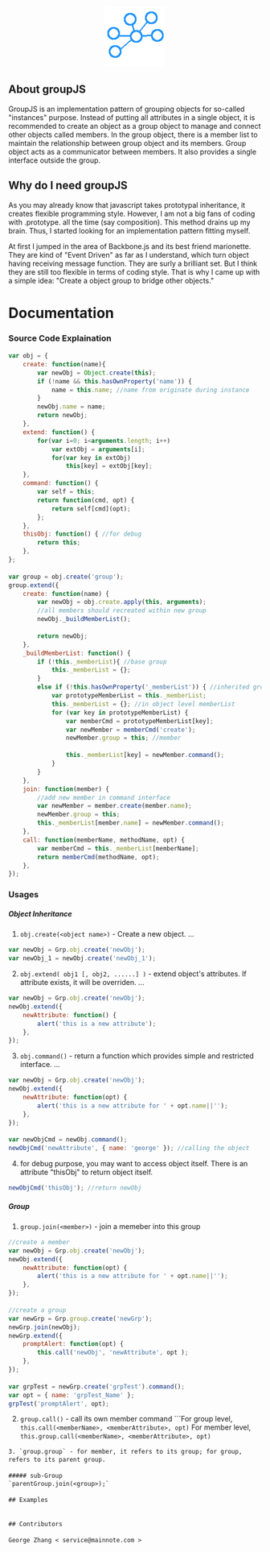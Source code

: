<p align="center">
  <img src="https://github.com/mainnote/groupJS/blob/master/logo.png" alt="groupJS logo" />
</p>

## About groupJS

GroupJS is an implementation pattern of grouping objects for so-called "instances" purpose. Instead of putting all attributes in a single object, it is recommended to create an object as a group object to manage and connect other objects called members. In the group object, there is a member list to maintain the relationship between group object and its members. Group object acts as a communicator between members. It also provides a single interface outside the group.

## Why do I need groupJS

As you may already know that javascript takes prototypal inheritance, it creates flexible programming style. However, I am not a big fans of coding with .prototype. all the time (say composition). This method drains up my brain. Thus, I started looking for an implementation pattern fitting myself. 

At first I jumped in the area of Backbone.js and its best friend marionette. They are kind of "Event Driven" as far as I understand, which turn object having receiving message function. They are surly a brilliant set. But I think they are still too flexible in terms of coding style. That is why I came up with a simple idea: "Create a object group to bridge other objects."

# Documentation

### Source Code Explaination

```javascript
var obj = {
    create: function(name){
        var newObj = Object.create(this);
        if (!name && this.hasOwnProperty('name')) {
            name = this.name; //name from originate during instance
        }
        newObj.name = name;
        return newObj;
    },
    extend: function() {
        for(var i=0; i<arguments.length; i++)
            var extObj = arguments[i];
            for(var key in extObj)
                this[key] = extObj[key];
    },
    command: function() {
        var self = this;
        return function(cmd, opt) {
            return self[cmd](opt);
        };
    },
    thisObj: function() { //for debug
        return this;
    },
};

var group = obj.create('group');
group.extend({
    create: function(name) {
        var newObj = obj.create.apply(this, arguments);
        //all members should recreated within new group
        newObj._buildMemberList();
        
        return newObj;
    },
    _buildMemberList: function() {
        if (!this._memberList){ //base group
            this._memberList = {};
        }
        else if (!this.hasOwnProperty('_memberList')) { //inherited group
            var prototypeMemberList = this._memberList;
            this._memberList = {}; //in object level memberList
            for (var key in prototypeMemberList) {
                var memberCmd = prototypeMemberList[key];
                var newMember = memberCmd('create');
                newMember.group = this; //member
                
                this._memberList[key] = newMember.command();
            }
        }
    },
    join: function(member) {
        //add new member in command interface
        var newMember = member.create(member.name);
        newMember.group = this;
        this._memberList[member.name] = newMember.command();
    },
    call: function(memberName, methodName, opt) {
        var memberCmd = this._memberList[memberName];
        return memberCmd(methodName, opt);
    },
});
```

### Usages
##### Object Inheritance

1. `obj.create(<object name>)` - Create a new object.
...
```javascript
var newObj = Grp.obj.create('newObj');
var newObj_1 = newObj.create('newObj_1');
```
2. `obj.extend( obj1 [, obj2, ......] )` - extend object's attributes. If attribute exists, it will be overriden.
...
```javascript
var newObj = Grp.obj.create('newObj');
newObj.extend({
    newAttribute: function() {
        alert('this is a new attribute');
    },
});
```
3. `obj.command()` - return a function which provides simple and restricted interface.
...
```javascript
var newObj = Grp.obj.create('newObj');
newObj.extend({
    newAttribute: function(opt) {
        alert('this is a new attribute for ' + opt.name||'');
    },
});

var newObjCmd = newObj.command();
newObjCmd('newAttribute', { name: 'george' }); //calling the object
```
4. for debug purpose, you may want to access object itself. There is an attribute "thisObj" to return object itself.
```javascript
newObjCmd('thisObj'); //return newObj
```

##### Group

1. `group.join(<member>)` - join a memeber into this group
```javascript
//create a member
var newObj = Grp.obj.create('newObj');
newObj.extend({
    newAttribute: function(opt) {
        alert('this is a new attribute for ' + opt.name||'');
    },
});

//create a group
var newGrp = Grp.group.create('newGrp');
newGrp.join(newObj);
newGrp.extend({
    promptAlert: function(opt) {
        this.call('newObj', 'newAttribute', opt );
    },
});

var grpTest = newGrp.create('grpTest').command();
var opt = { name: 'grpTest_Name' };
grpTest('promptAlert', opt);
```
2. `group.call()`  - call its own member command
```For group level, `this.call(<memberName>, <memberAttribute>, opt)`
For member level, `this.group.call(<memberName>, <memberAttribute>, opt)`
```
3. `group.group` - for member, it refers to its group; for group, refers to its parent group.

##### sub-Group
`parentGroup.join(<group>);`

## Examples


## Contributors

George Zhang < service@mainnote.com >
